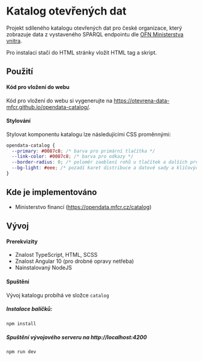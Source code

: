# Katalog otevřených dat

Projekt sdíleného katalogu otevřených dat pro české organizace, který zobrazuje data z vystaveného SPARQL endpointu dle [OFN Ministerstva vnitra](https://ofn.gov.cz/rozhran%C3%AD-katalog%C5%AF-otev%C5%99en%C3%BDch-dat/draft/).

Pro instalaci stačí do HTML stránky vložit HTML tag a skript.

## Použití

#### Kód pro vložení do webu
 
Kód pro vložení do webu si vygenerujte na https://otevrena-data-mfcr.github.io/opendata-catalog/.
 
#### Stylování

Stylovat komponentu katalogu lze následujícími CSS proměnnými:

```css
opendata-catalog {
  --primary: #0087c8; /* barva pro primární tlačítka */
  --link-color: #0087c8; /* barva pro odkazy */
  --border-radius: 0; /* poloměr zaoblení rohů u tlačítek a dalších prvků */
  --bg-light: #eee; /* pozadí karet distribuce a datové sady a klíčových slov */
}
```

## Kde je implementováno

 - Ministerstvo financí (https://opendata.mfcr.cz/catalog)

## Vývoj

#### Prerekvizity
  - Znalost TypeScript, HTML, SCSS
  - Znalost Angular 10 (pro drobné opravy netřeba)
  - Nainstalovaný NodeJS

#### Spuštění

Vývoj katalogu probíhá ve složce `catalog`

##### Instalace balíčků:
```sh
npm install
```

##### Spuštění vývojového serveru na http://localhost:4200
```sh
npm run dev
```
